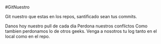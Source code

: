 #GitNuestro

Git nuestro que estas en los repos, santificado sean tus commits.

Danos hoy nuestro pull de cada dia
Perdona nuestros conflictos
Como tambien perdonamos lo de otros geeks.
Venga a nosotros tu log tanto en el local como en el repo.

